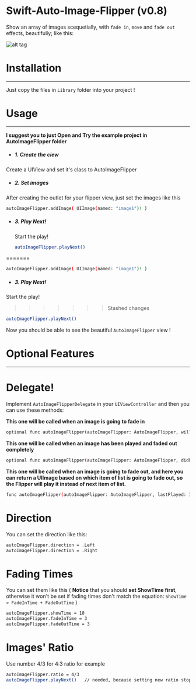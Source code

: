 # Swift-Auto-Image-Flipper (v0.8)

Show an array of images scequetially, with `fade in`, `move` and `fade out` effects, beautifully; like this:

![alt tag](https://raw.githubusercontent.com/sina-kh/Swift-Auto-Image-Flipper/master/Auto%20Image%20Flipper/Example/Demo.gif)

# Installation
---
Just copy the files in `Library` folder into your project !

# Usage
---
**I suggest you to just Open and Try the example project in AutoImageFlipper folder**

* ##### 1. Create the ciew

Create a UIView and set it's class to AutoImageFlipper

* ##### 2. Set images

After creating the outlet for your flipper view, just set the images like this

  ```sh
  autoImageFlipper.addImage( UIImage(named: "image1")! )
  ```
  
* ##### 3. Play Next!

  Start the play!

  ```sh
  autoImageFlipper.playNext()
  ```
=======
```sh
autoImageFlipper.addImage( UIImage(named: "image1")! )
```

* ##### 3. Play Next!

Start the play!
>>>>>>> Stashed changes

```sh
autoImageFlipper.playNext()
```

Now you should be able to see the beautiful `AutoImageFlipper` view !

# Optional Features
---
# Delegate!

Implement `AutoImageFlipperDelegate` in your `UIViewController` and then you can use these methods:

**This one will be called when an image is going to fade in**
```sh
optional func autoImageFlipper(autoImageFlipper: AutoImageFlipper, willPlayImage: UIImage, onImageView: UIImageView)
```

**This one will be called when an image has been played and faded out completely**
```sh
optional func autoImageFlipper(autoImageFlipper: AutoImageFlipper, didPlayImage: UIImage)
```

**This one will be called when an image is going to fade out, and here you can return a UIImage based on which item of list is going to fade out, so the Flipper will play it instead of next item of list.**
```sh
func autoImageFlipper(autoImageFlipper: AutoImageFlipper, lastPlayed: Int) -> UIImage?
```

# Direction

You can set the direction like this:

```sh
autoImageFlipper.direction = .Left
autoImageFlipper.direction = .Right
```

# Fading Times

You can set them like this ( **Notice** that you should **set ShowTime first**, otherwise it won't be set if fading times don't match the equation: `ShowTime > FadeInTime + FadeOutTime` )

```sh
autoImageFlipper.showTime = 10
autoImageFlipper.fadeInTime = 3
autoImageFlipper.fadeOutTime = 3
```

# Images' Ratio

Use number 4/3 for 4:3 ratio for example

```sh
autoImageFlipper.ratio = 4/3
autoImageFlipper.playNext()   // needed, because setting new ratio stops the play
```
